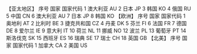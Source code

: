 【亚太地区】
序号	国家	国家代码
1	澳大利亚	AU
2	日本	JP
3	韩国	KO
4	俄国	RU
5	中国	CN
6	澳大利亚	AU
7	日本	JP
8	韩国	KO
【欧洲】
序号	国家	国家代码
1	奥地利	AT
2	比利时	BE
3	捷克共和国	CZ
4	丹麦	DK
5	芬兰	FI
6	法国	FR
7	德国	DE
8	爱尔兰	IE
9	意大利	IT
10	荷兰	NL
11	挪威	NO
12	波兰	PL
13	葡萄牙	PT
14	斯洛伐克	SK
15	西班牙	ES
16	瑞典	SE
17	瑞士	CH
18	英国	GB
【北美】
序号	国家	国家代码
1	加拿大	CA
2	美国	US
